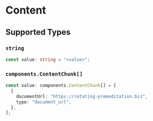 # Content


## Supported Types

### `string`

```typescript
const value: string = "<value>";
```

### `components.ContentChunk[]`

```typescript
const value: components.ContentChunk[] = [
  {
    documentUrl: "https://rotating-premeditation.biz",
    type: "document_url",
  },
];
```

